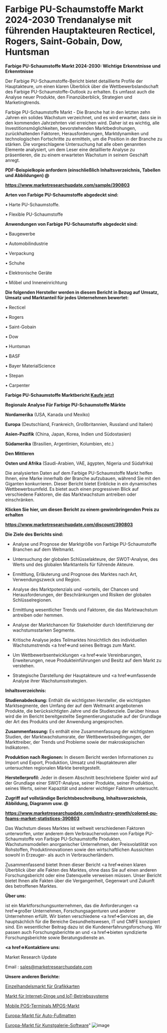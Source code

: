 # Farbige PU-Schaumstoffe Markt 2024-2030 Trendanalyse mit führenden Hauptakteuren Recticel, Rogers, Saint-Gobain, Dow, Huntsman

<strong>Farbige PU-Schaumstoffe Markt 2024-2030: Wichtige Erkenntnisse und Erkenntnisse</strong>

Der Farbige PU-Schaumstoffe-Bericht bietet detaillierte Profile der Hauptakteure, um einen klaren Überblick über die Wettbewerbslandschaft des Farbige PU-Schaumstoffe-Outlook zu erhalten. Es umfasst auch die Analyse neuer Produkte, den Finanzüberblick, Strategien und Marketingtrends.

Farbige PU-Schaumstoffe Markt - Die Branche hat in den letzten zehn Jahren ein solides Wachstum verzeichnet, und es wird erwartet, dass sie in den kommenden Jahrzehnten viel erreichen wird. Daher ist es wichtig, alle Investitionsmöglichkeiten, bevorstehenden Marktbedrohungen, zurückhaltenden Faktoren, Herausforderungen, Marktdynamiken und technologischen Fortschritte zu ermitteln, um die Position in der Branche zu stärken. Die vorgeschlagene Untersuchung hat alle oben genannten Elemente analysiert, um dem Leser eine detaillierte Analyse zu präsentieren, die zu einem erwarteten Wachstum in seinem Geschäft anregt.



<strong><b>PDF-Beispielkopie anfordern (einschließlich Inhaltsverzeichnis, Tabellen und Abbildungen) @ </b></strong>

<strong><a href=https://www.marketresearchupdate.com/sample/390803>

<strong>https://www.marketresearchupdate.com/sample/390803</u></a></strong></strong>



<strong>Arten von Farbige PU-Schaumstoffe abgedeckt sind:</strong>

• Harte PU-Schaumstoffe.

• Flexible PU-Schaumstoffe



<strong>Anwendungen von Farbige PU-Schaumstoffe abgedeckt sind:</strong>

• Baugewerbe

• Automobilindustrie

• Verpackung

• Schuhe

• Elektronische Geräte

• Möbel und Inneneinrichtung



<strong>Die folgenden Hersteller werden in diesem Bericht in Bezug auf Umsatz, Umsatz und Marktanteil für jedes Unternehmen bewertet:</strong>

• Recticel

• Rogers

• Saint-Gobain

• Dow

• Huntsman

• BASF

• Bayer MaterialScience

• Stepan

• Carpenter



<strong>Farbige PU-Schaumstoffe Marktbericht <a href=https://www.marketresearchupdate.com/buynow/390803>Kaufe jetzt</a></strong>



<strong>Regionale Analyse Für Farbige PU-Schaumstoffe Märkte</strong>



<strong>Nordamerika</strong> (USA, Kanada und Mexiko)



<strong>Europa</strong> (Deutschland, Frankreich, Großbritannien, Russland und Italien)



<strong>Asien-Pazifik</strong> (China, Japan, Korea, Indien und Südostasien)



<strong>Südamerika</strong> (Brasilien, Argentinien, Kolumbien, etc.)



<strong>Den Mittleren</strong> 

<strong>Osten und Afrika</strong> (Saudi-Arabien, VAE, ägypten, Nigeria und Südafrika)

Die analysierten Daten auf dem Farbige PU-Schaumstoffe Markt helfen Ihnen, eine Marke innerhalb der Branche aufzubauen, während Sie mit den Giganten konkurrieren. Dieser Bericht bietet Einblicke in ein dynamisches Wettbewerbsumfeld. Es bietet auch einen progressiven Blick auf verschiedene Faktoren, die das Marktwachstum antreiben oder einschränken.



<strong>Klicken Sie hier, um diesen Bericht zu einem gewinnbringenden Preis zu erhalten
</strong>

<strong><a href=https://www.marketresearchupdate.com/discount/390803>https://www.marketresearchupdate.com/discount/390803</b></u></strong></a>



<strong>Die Ziele des Berichts sind:</strong>

- Analyse und Prognose der Marktgröße von Farbige PU-Schaumstoffe Branchen auf dem Weltmarkt.

- Untersuchung der globalen Schlüsselakteure, der SWOT-Analyse, des Werts und des globalen Marktanteils für führende Akteure.

- Ermittlung, Erläuterung und Prognose des Marktes nach Art, Verwendungszweck und Region.

- Analyse des Marktpotenzials und -vorteils, der Chancen und Herausforderungen, der Beschränkungen und Risiken der globalen Schlüsselregionen.

- Ermittlung wesentlicher Trends und Faktoren, die das Marktwachstum antreiben oder hemmen.

- Analyse der Marktchancen für Stakeholder durch Identifizierung der wachstumsstarken Segmente.

- Kritische Analyse jedes Teilmarktes hinsichtlich des individuellen Wachstumstrends <a href=>und</a> seines Beitrags zum Markt.

- Um Wettbewerbsentwicklungen <a href=>wie</a> Vereinbarungen, Erweiterungen, neue Produkteinführungen und Besitz auf dem Markt zu verstehen.

- Strategische Darstellung der Hauptakteure und <a href=>umfas</a>sende Analyse ihrer Wachstumsstrategien.



<strong>Inhaltsverzeichnis:</strong>



<strong>Studienabdeckung:</strong> Enthält die wichtigsten Hersteller, die wichtigsten Marktsegmente, den Umfang der auf dem Weltmarkt angebotenen Produkte, die berücksichtigten Jahre und die Studienziele. Darüber hinaus wird die im Bericht bereitgestellte Segmentierungsstudie auf der Grundlage der Art des Produkts und der Anwendung angesprochen.



<strong>Zusammenfassung:</strong> Es enthält eine Zusammenfassung der wichtigsten Studien, der Marktwachstumsrate, der Wettbewerbsbedingungen, der Markttreiber, der Trends und Probleme sowie der makroskopischen Indikatoren.



<strong>Produktion nach Regionen:</strong> In diesem Bericht werden Informationen zu Import und Export, Produktion, Umsatz und Hauptakteuren aller untersuchten regionalen Märkte bereitgestellt.



<strong>Herstellerprofil:</strong> Jeder in diesem Abschnitt beschriebene Spieler wird auf der Grundlage einer SWOT-Analyse, seiner Produkte, seiner Produktion, seines Werts, seiner Kapazität und anderer wichtiger Faktoren untersucht.



<strong><b>Zugriff auf vollständige Berichtsbeschreibung, Inhaltsverzeichnis, Abbildung, Diagramm usw. @ </b></strong>

<strong><a href=https://www.marketresearchupdate.com/industry-growth/colored-pu-foams-market-statistices-390803>https://www.marketresearchupdate.com/industry-growth/colored-pu-foams-market-statistices-390803</a></strong>

Das Wachstum dieses Marktes ist weltweit verschiedenen Faktoren unterworfen, unter anderem dem Verbrauchervolumen von Farbige PU-Schaumstoffe von Farbige PU-Schaumstoffe Produkten, Wachstumsmodellen anorganischer Unternehmen, der Preisvolatilität von Rohstoffen, Produktinnovationen sowie den wirtschaftlichen Aussichten sowohl in Erzeuger- als auch in Verbraucherländern.

Zusammenfassend bietet Ihnen dieser Bericht <a href=>einen</a> klaren Überblick über alle Fakten des Marktes, ohne dass Sie auf einen anderen Forschungsbericht oder eine Datenquelle verweisen müssen. Unser Bericht bietet Ihnen alle Fakten über die Vergangenheit, Gegenwart und Zukunft des betroffenen Marktes.



<strong>Über uns:</strong>

 ist ein Marktforschungsunternehmen, das die Anforderungen <a href=>großer</a> Unternehmen, Forschungsagenturen und anderer Unternehmen erfüllt. Wir bieten verschiedene <a href=>Services</a> an, die hauptsächlich für die Bereiche Gesundheitswesen, IT und CMFE konzipiert sind. Ein wesentlicher Beitrag dazu ist die Kundenerfahrungsforschung. Wir passen auch Forschungsberichte an und <a href=>bieten</a> syndizierte Forschungsberichte sowie Beratungsdienste an.



<strong><a href=>Kontaktiere uns:</a></strong>

Market Research Update

Email : sales@marketresearchupdate.com



<strong>Unsere anderen Berichte:</strong>

<a href=https://www.linkedin.com/pulse/retailed-graphics-card-market-2023-size-growth>Einzelhandelsmarkt für Grafikkarten</a>

<a href=https://www.linkedin.com/pulse/internet-things-iot-operating-systems-market-1f>Markt für Internet-Dinge und IoT-Betriebssysteme</a>

<a href=https://www.linkedin.com/pulse/mobile-pos-terminals-mpos-market-analysis-segment>Mobile POS-Terminals MPOS-Markt</a>

<a href=https://www.linkedin.com/pulse/europe-car-floor-mats-market-growing-rapidly>Europa-Markt für Auto-Fußmatten</a>

<a href=https://www.linkedin.com/pulse/europe-art-gallery-software-market-analysis-2023>Europa-Markt für Kunstgalerie-Software</a>"
![image](https://github.com/Gayatrikarjule/Market-Analysis-361/assets/97346546/9103bc9e-e8a7-46db-9fce-4cf8ae503a81)
